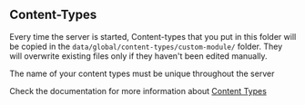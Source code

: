 ## Content-Types

Every time the server is started, Content-types that you put in this folder will be copied in the `data/global/content-types/custom-module/` folder.
They will overwrite existing files only if they haven't been edited manually.

The name of your content types must be unique throughout the server

Check the documentation for more information about [Content Types](http://localhost:3001/docs/next/build/content)
